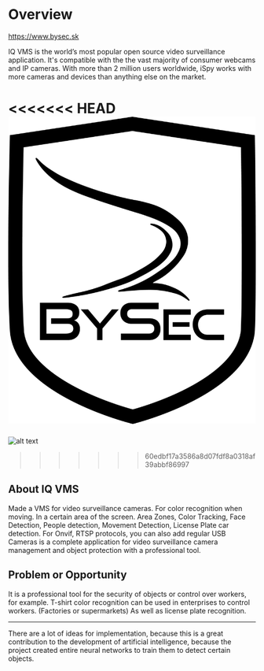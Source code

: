 # Overview

https://www.bysec.sk

IQ VMS is the world’s most popular open source video surveillance application. It's compatible with the the vast majority of consumer webcams and IP cameras. With more than 2 million users worldwide, iSpy works with more cameras and devices than anything else on the market.

<<<<<<< HEAD
![alt text](https://github.com/Sirendium/IQ-VMS/blob/master/fdfdf.png?raw=true)
=======
![alt text](https://github.com/Sirendium/IQ-VMS/master/fdfdf.png?raw=true)
>>>>>>> 60edbf17a3586a8d07fdf8a0318af39abbf86997

## About IQ VMS

Made a VMS for video surveillance cameras. For color recognition when moving. In a certain area of the screen. Area Zones, Color Tracking, Face Detection, People detection, Movement Detection, License Plate car detection. For Onvif, RTSP protocols, you can also add regular USB Cameras is a complete application for video surveillance camera management and object protection with a professional tool.




## Problem or Opportunity

It is a professional tool for the security of objects or control over workers, for example. 
T-shirt color recognition can be used in enterprises to control workers. (Factories or supermarkets) 
As well as license plate recognition.
-------------------------------------------------- ----------------------
There are a lot of ideas for implementation, because this is a great contribution to the development of artificial intelligence, because the project created entire neural networks to train them to detect certain objects.
